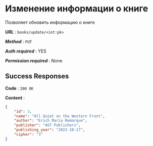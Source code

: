 # Изменение информации о книге

Позволяет обновить информацию о книге

***URL*** : `books/update/<int:pk>`

***Method*** : `PUT`

***Auth required*** : YES

***Permission required*** : None

## Success Responses

**Code** : `200 OK`

**Content** :

```json
{
    "id": 3,
    "name": "All Quiet on the Western Front",
    "author": "Erich Maria Remarque",
    "publisher": "AST Publishers",
    "publishing_year": "2022-10-17",
    "cipher": "3"
}
```